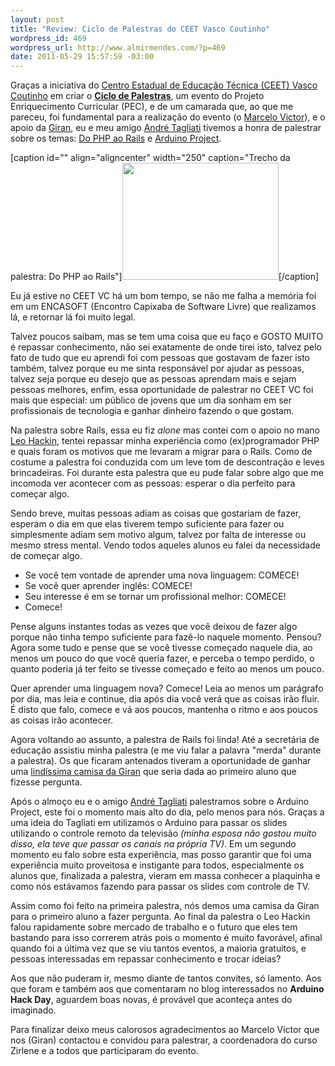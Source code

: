 ```yaml
--- 
layout: post
title: "Review: Ciclo de Palestras do CEET Vasco Coutinho"
wordpress_id: 469
wordpress_url: http://www.almirmendes.com/?p=469
date: 2011-05-29 15:57:59 -03:00
---
```

Graças a iniciativa do <a href="http://www.ceetvascocoutinho.com.br/">Centro Estadual de Educação Técnica (CEET) Vasco Coutinho</a> em criar o <a href="http://www.ceetvascocoutinho.com.br/site/index.php?option=com_content&amp;view=article&amp;id=88:ciclodepalestra&amp;catid=41:banner"><strong>Ciclo de Palestras</strong></a>, um evento do Projeto Enriquecimento Curricular (PEC), e de um camarada que, ao que me pareceu, foi fundamental para a realização do evento (o <a href="http://twitter.com/#!/marcelo18victor">Marcelo Victor</a>), e o apoio da <a href="http://www.giran.com.br/">Giran</a>, eu e meu amigo <a href="http://www.tagliati.com.br">André Tagliati</a> tivemos a honra de palestrar sobre os temas: <a href="http://www.slideshare.net/m3nd3s/palestra-do-php-ao-rails">Do PHP ao Rails</a> e <a href="http://www.slideshare.net/m3nd3s/ciclo-de-palestras-ceet-vasco-coutinho">Arduino Project</a>.

[caption id="" align="aligncenter" width="250" caption="Trecho da palestra: Do PHP ao Rails"]<img title="Trecho da palestra: Do PHP ao Rails" src="http://desmond.yfrog.com/Himg618/scaled.php?tn=0&amp;server=618&amp;filename=81way.jpg&amp;xsize=640&amp;ysize=640" alt="" width="250" height="187" />[/caption]

Eu já estive no CEET VC há um bom tempo, se não me falha a memória foi em um ENCASOFT (Encontro Capixaba de Software Livre) que realizamos lá, e retornar lá foi muito legal.

Talvez poucos saibam, mas se tem uma coisa que eu faço e GOSTO MUITO é repassar conhecimento, não sei exatamente de onde tirei isto, talvez pelo fato de tudo que eu aprendi foi com pessoas que gostavam de fazer isto também, talvez porque eu me sinta responsável por ajudar as pessoas, talvez seja porque eu desejo que as pessoas aprendam mais e sejam pessoas melhores, enfim, essa oportunidade de palestrar no CEET VC foi mais que especial: um público de jovens que um dia sonham em ser profissionais de tecnologia e ganhar dinheiro fazendo o que gostam.

Na palestra sobre Rails, essa eu fiz <em>alone</em> mas contei com o apoio no mano <a href="http://www.leohackin.com.br/">Leo Hackin</a>, tentei repassar minha experiência como  (ex)programador PHP e quais foram os motivos que me levaram a migrar para  o Rails. Como de costume a palestra foi conduzida com um leve tom de  descontração e leves brincadeiras. Foi durante esta palestra que eu pude falar sobre algo que me incomoda ver acontecer com as pessoas: esperar o dia perfeito para começar algo.

Sendo breve, muitas pessoas adiam as coisas que gostariam de fazer, esperam o dia em que elas tiverem tempo suficiente para fazer ou simplesmente adiam sem motivo algum, talvez por falta de interesse ou mesmo stress mental. Vendo todos aqueles alunos eu falei da necessidade de começar algo.
<ul>
	<li>Se você tem vontade de aprender uma nova linguagem: COMECE!</li>
	<li>Se você quer aprender inglês: COMECE!</li>
	<li>Seu interesse é em se tornar um profissional melhor: COMECE!</li>
	<li>Comece!</li>
</ul>
Pense alguns instantes todas as vezes que você deixou de fazer algo porque não tinha tempo suficiente para fazê-lo naquele momento. Pensou? Agora some tudo e pense que se você tivesse começado naquele dia, ao menos um pouco do que você queria fazer, e perceba o tempo perdido, o quanto poderia já ter feito se tivesse começado e feito ao menos um pouco.

Quer aprender uma linguagem nova? Comece! Leia ao menos um parágrafo por dia, mas leia e continue, dia após dia você verá que as coisas irão fluir. É disto que falo, comece e vá aos poucos, mantenha o ritmo e aos poucos as coisas irão acontecer.

Agora voltando ao assunto, a palestra de Rails foi linda! Até a secretária de educação assistiu minha palestra (e me viu falar a palavra "merda" durante a palestra). Os que ficaram antenados tiveram a oportunidade de ganhar uma <a href="http://www.facebook.com/photo.php?pid=524153&amp;id=168969243142453">lindíssima camisa da Giran</a> que seria dada ao primeiro aluno que fizesse pergunta.

Após o almoço eu e o amigo <a href="http://www.tagliati.com.br/">André Tagliati</a> palestramos sobre o Arduino Project, este foi o momento mais alto do dia, pelo menos para nós. Graças a uma ideia do Tagliati em utilizamos o Arduino para passar os slides utilizando o controle remoto da televisão <em>(minha esposa não gostou muito disso, ela teve que passar os canais na própria TV)</em>. Em um segundo momento eu falo sobre esta experiência, mas posso garantir que foi uma experiência muito proveitosa e instigante para todos, especialmente os alunos que, finalizada a palestra, vieram em massa conhecer a plaquinha e como nós estávamos fazendo para passar os slides com controle de TV.

Assim como foi feito na primeira palestra, nós demos uma camisa da Giran para o primeiro aluno a fazer pergunta. Ao final da palestra o Leo Hackin falou rapidamente sobre mercado de trabalho e o futuro que eles tem bastando para isso correrem atrás pois o momento é muito favorável, afinal quando foi a última vez que se viu tantos eventos, a maioria gratuitos, e pessoas interessadas em repassar conhecimento e trocar ideias?

Aos que não puderam ir, mesmo diante de tantos convites, só lamento. Aos que foram e também aos que comentaram no blog interessados no <strong>Arduino Hack Day</strong>, aguardem boas novas, é provável que aconteça antes do imaginado.

Para finalizar deixo meus calorosos agradecimentos ao Marcelo Victor que nos (Giran) contactou e convidou para palestrar, a coordenadora do curso Zirlene e a todos que participaram do evento.

